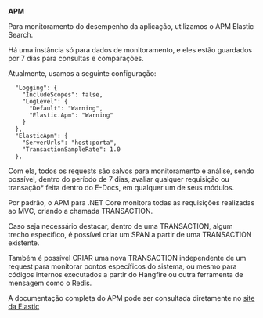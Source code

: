 **APM**

Para monitoramento do desempenho da aplicação, utilizamos o APM Elastic Search.

Há uma instância só para dados de monitoramento, e eles estão guardados por 7 dias para consultas e comparações.

Atualmente, usamos a seguinte configuração:

```
  "Logging": {
    "IncludeScopes": false,
    "LogLevel": {
      "Default": "Warning",
      "Elastic.Apm": "Warning"
    }
  },
  "ElasticApm": {
    "ServerUrls": "host:porta",
    "TransactionSampleRate": 1.0
  },
```

Com ela, todos os requests são salvos para monitoramento e análise, sendo possível, dentro do período de 7 dias, avaliar qualquer requisição ou transação* feita dentro do E-Docs, em qualquer um de seus módulos.

Por padrão, o APM para .NET Core monitora todas as requisições realizadas ao MVC, criando a chamada TRANSACTION.

Caso seja necessário destacar, dentro de uma TRANSACTION, algum trecho específico, é possível criar um SPAN a partir de uma TRANSACTION existente.

Também é possível CRIAR uma nova TRANSACTION independente de um request para monitorar pontos específicos do sistema, ou mesmo para códigos internos executados a partir do Hangfire ou outra ferramenta de mensagem como o Redis.

A documentação completa do APM pode ser consultada diretamente no [site da Elastic](https://www.elastic.co/guide/en/apm/agent/dotnet/1.x/intro.html)